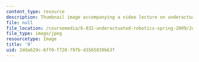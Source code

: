 ```yaml
---
content_type: resource
description: Thumbnail image accompanying a video lecture on underactuated robotics.
file: null
file_location: /coursemedia/6-832-underactuated-robotics-spring-2009/2dda629c6ff0f720797bd3565839b63f_9.jpg
file_type: image/jpeg
resourcetype: Image
title: '9'
uid: 2dda629c-6ff0-f720-797b-d3565839b63f
---
```

